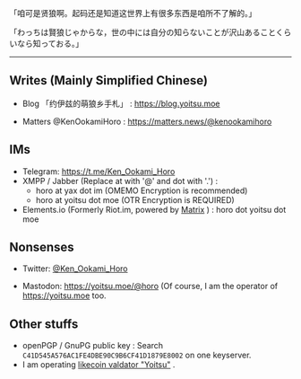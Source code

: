 <!--
**KenOokamiHoro/KenOokamiHoro** is a ✨ _special_ ✨ repository because its `README.md` (this file) appears on your GitHub profile.

Here are some ideas to get you started:

- 🔭 I’m currently working on ...
- 🌱 I’m currently learning ...
- 👯 I’m looking to collaborate on ...
- 🤔 I’m looking for help with ...
- 💬 Ask me about ...
- 📫 How to reach me: ...
- 😄 Pronouns: ...
- ⚡ Fun fact: ...
-->

「咱可是贤狼啊。起码还是知道这世界上有很多东西是咱所不了解的。」 

「わっちは賢狼じゃからな，世の中には自分の知らないことが沢山あることくらいなら知っておる。」

----

## Writes (Mainly Simplified Chinese)

* Blog 「约伊兹的萌狼乡手札」 : https://blog.yoitsu.moe

* Matters @KenOokamiHoro : https://matters.news/@kenookamihoro

## IMs

* Telegram: https://t.me/Ken_Ookami_Horo
* XMPP / Jabber (Replace at with '@' and dot with '.') : 
  * horo at yax dot im (OMEMO Encryption is recommended)
  * horo at yoitsu dot moe (OTR Encryption is REQUIRED)
* Elements.io (Formerly Riot.im, powered by [Matrix](https://matrix.org) ) : horo dot yoitsu dot moe

## Nonsenses

* Twitter: [@Ken_Ookami_Horo](https://twitter.com/Ken_Ookami_Horo)

* Mastodon: https://yoitsu.moe/@horo (Of course, I am the operator of https://yoitsu.moe too.

## Other stuffs

* openPGP / GnuPG public key : Search `C41D545A576AC1FE4DBE90C9B6CF41D1879E8002` on one keyserver.
* I am operating [likecoin valdator "Yoitsu"](https://likecoin.bigdipper.live/validator/44849C4D29250577A062A94361D6FF11A1EF297F) .
